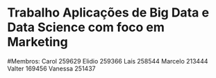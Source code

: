 # Trabalho Aplicações de Big Data e Data Science com foco em Marketing
#Membros:
Carol 259629 
Elidio 259366 
Laís 258544 
Marcelo 213444 
Valter 169456
Vanessa 251437 
